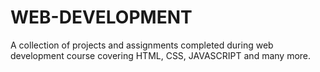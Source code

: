 # WEB-DEVELOPMENT
A collection of projects and assignments completed during web development course covering HTML, CSS, JAVASCRIPT and many more.
